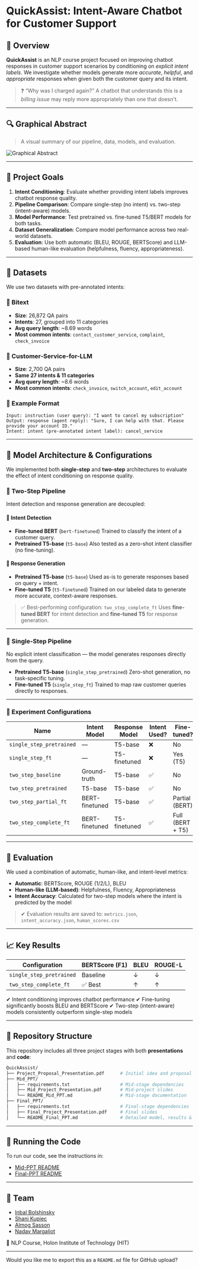 # QuickAssist: Intent-Aware Chatbot for Customer Support

## 🧠 Overview

**QuickAssist** is an NLP course project focused on improving chatbot responses in customer support scenarios by conditioning on *explicit intent labels*. We investigate whether models generate more *accurate*, *helpful*, and *appropriate* responses when given both the customer query and its intent.

> ❓ “Why was I charged again?”
> A chatbot that understands this is a *billing issue* may reply more appropriately than one that doesn't.

---

## 🔍 Graphical Abstract

> A visual summary of our pipeline, data, models, and evaluation.

![Graphical Abstract](https://github.com/user-attachments/assets/0d0d9f3c-bef1-4430-939f-4c65823a5468)

---

## 🎯 Project Goals

1. **Intent Conditioning**: Evaluate whether providing intent labels improves chatbot response quality.
2. **Pipeline Comparison**: Compare single-step (no intent) vs. two-step (intent-aware) models.
3. **Model Performance**: Test pretrained vs. fine-tuned T5/BERT models for both tasks.
4. **Dataset Generalization**: Compare model performance across two real-world datasets.
5. **Evaluation**: Use both automatic (BLEU, ROUGE, BERTScore) and LLM-based human-like evaluation (helpfulness, fluency, appropriateness).

---

## 📁 Datasets

We use two datasets with pre-annotated intents:

### 📌 Bitext

* **Size**: 26,872 QA pairs
* **Intents**: 27, grouped into 11 categories
* **Avg query length**: \~8.69 words
* **Most common intents**: `contact_customer_service`, `complaint`, `check_invoice`

### 📌 Customer-Service-for-LLM

* **Size**: 2,700 QA pairs
* **Same 27 intents & 11 categories**
* **Avg query length**: \~8.6 words
* **Most common intents**: `check_invoice`, `switch_account`, `edit_account`

### 🔹 Example Format

```
Input: instruction (user query): "I want to cancel my subscription"  
Output: response (agent reply): "Sure, I can help with that. Please provide your account ID."  
Intent: intent (pre-annotated intent label): cancel_service  
```

---

## 🧠 Model Architecture & Configurations

We implemented both **single-step** and **two-step** architectures to evaluate the effect of intent conditioning on response quality.

### 🧩 Two-Step Pipeline

Intent detection and response generation are decoupled:

#### 🔹 Intent Detection

* **Fine-tuned BERT** (`bert-finetuned`)
  Trained to classify the intent of a customer query.
* **Pretrained T5-base** (`t5-base`)
  Also tested as a zero-shot intent classifier (no fine-tuning).

#### 🔹 Response Generation

* **Pretrained T5-base** (`t5-base`)
  Used as-is to generate responses based on query + intent.
* **Fine-tuned T5** (`t5-finetuned`)
  Trained on our labeled data to generate more accurate, context-aware responses.

> ✅ Best-performing configuration: `two_step_complete_ft`
> Uses **fine-tuned BERT** for intent detection and **fine-tuned T5** for response generation.

---

### 🧩 Single-Step Pipeline

No explicit intent classification — the model generates responses directly from the query.

* **Pretrained T5-base** (`single_step_pretrained`)
  Zero-shot generation, no task-specific tuning.
* **Fine-tuned T5** (`single_step_ft`)
  Trained to map raw customer queries directly to responses.

---

### 🔧 Experiment Configurations

| Name                     | Intent Model   | Response Model | Intent Used? | Fine-tuned?      |
| ------------------------ | -------------- | -------------- | ------------ | ---------------- |
| `single_step_pretrained` | —              | T5-base        | ❌            | No               |
| `single_step_ft`         | —              | T5-finetuned   | ❌            | Yes (T5)         |
| `two_step_baseline`      | Ground-truth   | T5-base        | ✅            | No               |
| `two_step_pretrained`    | T5-base        | T5-base        | ✅            | No               |
| `two_step_partial_ft`    | BERT-finetuned | T5-base        | ✅            | Partial (BERT)   |
| `two_step_complete_ft`   | BERT-finetuned | T5-finetuned   | ✅            | Full (BERT + T5) |

---

## 🧪 Evaluation

We used a combination of automatic, human-like, and intent-level metrics:

* **Automatic**: BERTScore, ROUGE (1/2/L), BLEU
* **Human-like (LLM-based)**: Helpfulness, Fluency, Appropriateness
* **Intent Accuracy**: Calculated for two-step models where the intent is predicted by the model

> ✔ Evaluation results are saved to: `metrics.json`, `intent_accuracy.json`, `human_scores.csv`

---

## 📈 Key Results

| Configuration            | BERTScore (F1) | BLEU | ROUGE-L |
| ------------------------ | -------------- | ---- | ------- |
| `single_step_pretrained` | Baseline       | ↓    | ↓       |
| `two_step_complete_ft`   | ✅ Best         | ↑    | ↑       |

✔ Intent conditioning improves chatbot performance
✔ Fine-tuning significantly boosts BLEU and BERTScore
✔ Two-step (intent-aware) models consistently outperform single-step models

---

## 📂 Repository Structure

This repository includes all three project stages with both **presentations** and **code**:

```bash
QuickAssist/
├── Project_Proposal_Presentation.pdf      # Initial idea and proposal
├── Mid_PPT/
│   ├── requirements.txt                   # Mid-stage dependencies
│   ├── Mid_Project_Presentation.pdf       # Mid-project slides
│   └── README_Mid_PPT.md                  # Mid-stage documentation
├── Final_PPT/
│   ├── requirements.txt                   # Final-stage dependencies
│   ├── Final_Project_Presentation.pdf     # Final slides
│   └── README_Final_PPT.md                # Detailed model, results & evaluation
```

---

## 🧪 Running the Code

To run our code, see the instructions in:

* [Mid-PPT README](https://github.com/shaniKupiec/QuickAssist/blob/main/Mid_PPT/README_Mid_PPT.md)
* [Final-PPT README](https://github.com/shaniKupiec/QuickAssist/blob/main/Final_PPT/README_Final_PPT.md)

---

## 👥 Team

* [Inbal Bolshinsky](https://github.com/InbalBolshinsky)
* [Shani Kupiec](https://github.com/shaniKupiec)
* [Almog Sasson](https://github.com/Almog-Sasson)
* [Nadav Margaliot](https://github.com/NadavMargaliot)

📍 NLP Course, Holon Institute of Technology (HIT)

---

Would you like me to export this as a `README.md` file for GitHub upload?
